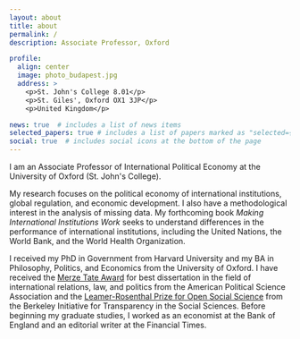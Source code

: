 ```yaml
---
layout: about
title: about
permalink: /
description: Associate Professor, Oxford

profile:
  align: center
  image: photo_budapest.jpg
  address: >
    <p>St. John's College 8.01</p>
    <p>St. Giles', Oxford OX1 3JP</p>
    <p>United Kingdom</p>

news: true  # includes a list of news items
selected_papers: true # includes a list of papers marked as "selected={true}"
social: true  # includes social icons at the bottom of the page
---
```


I am an Associate Professor of International Political Economy at the University of Oxford (St. John's College).

My research focuses on the political economy of international institutions, global regulation, and economic development. I also have a methodological interest in the analysis of missing data. My forthcoming book _Making International Institutions Work_ seeks to understand differences in the performance of international institutions, including the United Nations, the World Bank, and the World Health Organization.

I received my PhD in Government from Harvard University and my BA in Philosophy, Politics, and Economics from the University of Oxford. I have received the [Merze Tate Award](https://politicalsciencenow.com/ranjit-lall-2019-merze-tate-award-recipient/) for best dissertation in the field of international relations, law, and politics from the American Political Science Association and the [Leamer-Rosenthal Prize for Open Social Science](https://www.bitss.org/people/ranjit-lall/) from the Berkeley Initiative for Transparency in the Social Sciences. Before beginning my graduate studies, I worked as an economist at the Bank of England and an editorial writer at the Financial Times.
